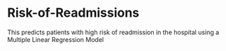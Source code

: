 # Risk-of-Readmissions
This predicts patients with high risk of readmission in the hospital using a Multiple Linear Regression Model

